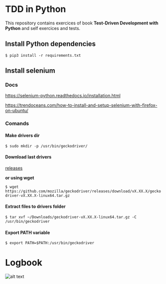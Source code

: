# TDD in Python

This repository contains exercices of book **Test-Driven Development with Python** and self exercices and tests.


## Install Python dependencies

`
$ pip3 install -r requirements.txt 
`


## Install selenium

### Docs
https://selenium-python.readthedocs.io/installation.html

https://trendoceans.com/how-to-install-and-setup-selenium-with-firefox-on-ubuntu/

### Comands

#### Make drivers dir
`
$ sudo mkdir -p /usr/bin/geckodriver/
`

#### Download last drivers
[releases](https://github.com/mozilla/geckodriver/releases/)

**or using wget**

`
$ wget https://github.com/mozilla/geckodriver/releases/download/vX.XX.X/geckodriver-vX.XX.X-linux64.tar.gz
`

#### Extract files to drivers folder
`
$ tar xvf ~/Downloads/geckodriver-vX.XX.X-linux64.tar.gz -C /usr/bin/geckodriver
`

#### Export PATH variable
`
$ export PATH=$PATH:/usr/bin/geckodriver
`

# Logbook

![alt text](https://i.imgur.com/hMbtsDY.png)
